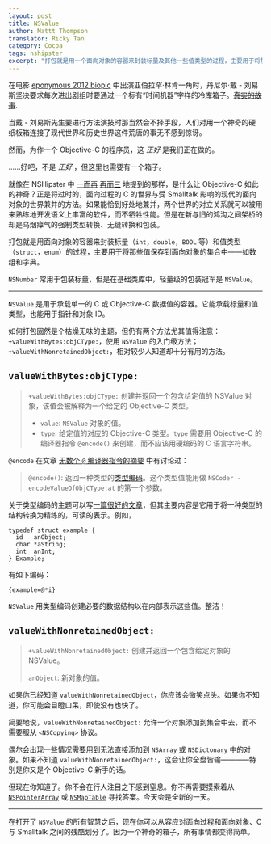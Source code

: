 ```yaml
---
layout: post
title: NSValue
author: Mattt Thompson
translator: Ricky Tan
category: Cocoa
tags: nshipster
excerpt: "打包就是用一个面向对象的容器来封装标量及其他一些值类型的过程，主要用于将那些值保存到面向对象的集合中——如数组和字典。在基础类库中，以轻量级著称的一个包装便是 NSValue 。"
---
```


在电影 [eponymous 2012 biopic](http://www.imdb.com/title/tt0443272/) 中出演亚伯拉罕·林肯一角时，丹尼尔·戴 - 刘易斯坚决要求每次进出剧组时要通过一个标有“时间机器”字样的冷库箱子。<del markdown="1">[真实的故事](http://filmdrunk.uproxx.com/2012/10/daniel-day-lewis-method-acting-lincoln-ny-times-profile)</del>.

当戴 - 刘易斯先生要进行方法演技时那当然会不择手段，人们对用一个神奇的硬纸板箱连接了现代世界和历史世界这件荒唐的事无不感到惊讶。 

然而，为作一个 Objective-C 的程序员，这 _正好_ 是我们正在做的。

……好吧，不是 _正好_ ，但这里也需要有一个箱子。

就像在 NSHipster 中 [一而再](http://nshipster.cn/ns_enum-ns_options/) [再而三](http://nshipster.cn/nil/) 地提到的那样，是什么让 Objective-C 如此的神奇？正是将过时的，面向过程的 C 的世界与受 Smalltalk 影响的现代的面向对象的世界兼并的方法。如果能恰到好处地兼并，两个世界的对立关系就可以被用来熟练地开发语义上丰富的软件，而不牺牲性能。但是在新与旧的鸿沟之间架桥的却是乌烟瘴气的强制类型转换、无缝转换和包装。

打包就是用面向对象的容器来封装标量（`int`，`double`，`BOOL` 等）和值类型（`struct`，`enum`）的过程，主要用于将那些值保存到面向对象的集合中——如数组和字典。

`NSNumber` 常用于包装标量，但是在基础类库中，轻量级的包装冠军是 `NSValue`。

---

`NSValue` 是用于承载单一的 C 或 Objective-C 数据值的容器。它能承载标量和值类型，也能用于指针和对象 ID。

如何打包固然是个枯燥无味的主题，但仍有两个方法尤其值得注意：`+valueWithBytes:objCType:`，使用 `NSValue` 的入门级方法；`+valueWithNonretainedObject:`，相对较少人知道却十分有用的方法。

## `valueWithBytes:objCType:`

> `+valueWithBytes:objCType:`
> 创建并返回一个包含给定值的 NSValue 对象，该值会被解释为一个给定的 Objective-C 类型。
>
> - `value`: `NSValue` 对象的值。
> - `type`: 给定值的对应的 Objective-C 类型。`type` 需要用 Objective-C 的编译器指令 `@encode()` 来创建，而不应该用硬编码的 C 语言字符串。

`@encode` 在文章 [无数个 `@` 编译器指令的摘要](http://nshipster.cn/at-compiler-directives/) 中有讨论过：

> `@encode()`: 返回一种类型的[类型编码](http://developer.apple.com/library/mac/#documentation/Cocoa/Conceptual/ObjCRuntimeGuide/Articles/ocrtTypeEncodings.html)。这个类型值能用做 `NSCoder -encodeValueOfObjCType:at` 的第一个参数。

关于类型编码的主题可以写[一篇很好的文章](http://nshipster.com/type-encodings/)，但其主要内容是它用于将一种类型的结构转换为精练的，可读的表示。例如，

~~~{objective-c}
typedef struct example {
  id   anObject;
  char *aString;
  int  anInt;
} Example;
~~~

有如下编码：

~~~{objective-c}
{example=@*i}
~~~

`NSValue` 用类型编码创建必要的数据结构以在内部表示这些值。整洁！

## `valueWithNonretainedObject:`

> `+valueWithNonretainedObject:`
> 创建并返回一个包含给定对象的 NSValue。
>
> `anObject`: 新对象的值。

如果你已经知道 `valueWithNonretainedObject`，你应该会微笑点头。如果你不知道，你可能会目瞪口呆，即使没有也快了。

简要地说，`valueWithNonretainedObject:` 允许一个对象添加到集合中去，而不需要服从 `<NSCopying>` 协议。

偶尔会出现一些情况需要用到无法直接添加到 `NSArray` 或 `NSDictonary` 中的对象。如果不知道 `valueWithNonretainedObject:`，这会让你全盘皆输————特别是你又是个 Objective-C 新手的话。

但现在你知道了。你不会在行人注目之下感到窒息。你不再需要摸索着从 [`NSPointerArray`](https://developer.apple.com/library/mac/#documentation/Cocoa/Reference/Foundation/Classes/NSPointerArray_Class/Introduction/Introduction.html) 或 [`NSMapTable`](https://developer.apple.com/library/mac/#documentation/Cocoa/Reference/NSMapTable_class/Reference/NSMapTable.html#//apple_ref/occ/cl/NSMapTable) 寻找答案。今天会是全新的一天。

---

在打开了 `NSValue` 的所有智慧之后，现在你可以从容应对面向过程和面向对象、C 与 Smalltalk 之间的残酷划分了。因为一个神奇的箱子，所有事情都变得简单。